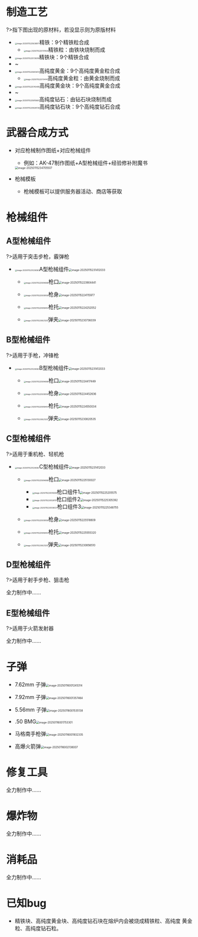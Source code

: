 # 制造工艺

?>指下图出现的原材料，若没显示则为原版材料

- <img src="https://img-cdn.yvmou.cn/pigo/202501152256019.png" alt="image-20250115225638977" style="zoom: 33%;" />精铁：9个精铁粒合成
  - <img src="https://img-cdn.yvmou.cn/pigo/202501152257538.png" alt="image-20250115225707834" style="zoom:33%;" />精铁粒：由铁块烧制而成
- <img src="https://img-cdn.yvmou.cn/pigo/202501152257399.png" alt="image-20250115225728318" style="zoom:33%;" />精铁块：9个精铁合成
- ~
- <img src="https://img-cdn.yvmou.cn/pigo/202501152258656.png" alt="image-20250115225803613" style="zoom:33%;" />高纯度黄金：9个高纯度黄金粒合成
  - <img src="https://img-cdn.yvmou.cn/pigo/202501152257201.png" alt="image-20250115225754141" style="zoom:33%;" />高纯度黄金粒：由黄金烧制而成
- <img src="https://img-cdn.yvmou.cn/pigo/202501152257573.png" alt="image-20250115225743495" style="zoom:33%;" />高纯度黄金块：9个高纯度黄金合成
- ~
- <img src="https://img-cdn.yvmou.cn/pigo/202501152258709.png" alt="image-20250115225815665" style="zoom:33%;" />高纯度钻石：由钻石块烧制而成
- <img src="https://img-cdn.yvmou.cn/pigo/202501152258844.png" alt="image-20250115225828726" style="zoom:33%;" />高纯度钻石块：9个高纯度钻石合成

# 武器合成方式

- 对应枪械制作图纸+对应枪械组件

  - 例如：AK-47制作图纸+A型枪械组件+经验修补附魔书
  
  <img src="https://img-cdn.yvmou.cn/pigo/202501152347618.png" alt="image-20250115234705507" style="zoom:50%;" /> 

- 枪械模板

  - 枪械模板可以提供服务器活动、商店等获取

# 枪械组件

## A型枪械组件

?>适用于突击步枪，霰弹枪

- <img src="https://img-cdn.yvmou.cn/pigo/202501152312418.png" alt="image-20250115231238363" style="zoom: 33%;" />A型枪械组件<img src="https://img-cdn.yvmou.cn/pigo/202501152316451.png" alt="image-20250115231412033" style="zoom:50%;" />

  - <img src="https://img-cdn.yvmou.cn/pigo/202501152259763.png" alt="image-20250115225904686" style="zoom:33%;" />枪口<img src="https://img-cdn.yvmou.cn/pigo/202501152239612.png" alt="image-20250115223904441" style="zoom:50%;" />

  - <img src="https://img-cdn.yvmou.cn/pigo/202501152259786.png" alt="image-20250115225939556" style="zoom:33%;" />枪身<img src="https://img-cdn.yvmou.cn/pigo/202501152241049.png" alt="image-20250115224115977" style="zoom:50%;" />


  - <img src="https://img-cdn.yvmou.cn/pigo/202501152259519.png" alt="image-20250115225958454" style="zoom:33%;" />枪托<img src="https://img-cdn.yvmou.cn/pigo/202501152242162.png" alt="image-20250115224252052" style="zoom:50%;" />


  - <img src="https://img-cdn.yvmou.cn/pigo/202501152306379.png" alt="image-20250115230621250" style="zoom:33%;" />弹夹<img src="https://img-cdn.yvmou.cn/pigo/202501152307157.png" alt="image-20250115230736039" style="zoom:50%;" />


## B型枪械组件

?>适用于手枪，冲锋枪

- <img src="https://img-cdn.yvmou.cn/pigo/202501152312418.png" alt="image-20250115231238363" style="zoom: 33%;" />B型枪械组件<img src="https://img-cdn.yvmou.cn/pigo/202501152317666.png" alt="image-20250115231412033" style="zoom:50%;" />

  - <img src="https://img-cdn.yvmou.cn/pigo/202501152259763.png" alt="image-20250115225904686" style="zoom:33%;" />枪口<img src="https://img-cdn.yvmou.cn/pigo/202501152244500.png" alt="image-20250115224417449" style="zoom:50%;" />


  - <img src="https://img-cdn.yvmou.cn/pigo/202501152259786.png" alt="image-20250115225939556" style="zoom:33%;" />枪身<img src="https://img-cdn.yvmou.cn/pigo/202501152244691.png" alt="image-20250115224452636" style="zoom:50%;" />


  - <img src="https://img-cdn.yvmou.cn/pigo/202501152259519.png" alt="image-20250115225958454" style="zoom:33%;" />枪托<img src="https://img-cdn.yvmou.cn/pigo/202501152245097.png" alt="image-20250115224550034" style="zoom:50%;" />


  - <img src="https://img-cdn.yvmou.cn/pigo/202501152306379.png" alt="image-20250115230621250" style="zoom:33%;" />弹夹<img src="https://img-cdn.yvmou.cn/pigo/202501152308580.png" alt="image-20250115230820535" style="zoom:50%;" />


## C型枪械组件

?>适用于重机枪、轻机枪

- <img src="https://img-cdn.yvmou.cn/pigo/202501152312418.png" alt="image-20250115231238363" style="zoom: 33%;" />C型枪械组件<img src="https://img-cdn.yvmou.cn/pigo/202501152317666.png" alt="image-20250115231412033" style="zoom:50%;" />

  - <img src="https://img-cdn.yvmou.cn/pigo/202501152259763.png" alt="image-20250115225904686" style="zoom:33%;" />枪口<img src="https://img-cdn.yvmou.cn/pigo/202501152251081.png" alt="image-20250115225130027" style="zoom:50%;" />
    - <img src="https://img-cdn.yvmou.cn/pigo/202501152300405.png" alt="image-20250115230018306" style="zoom:33%;" />枪口组件1<img src="https://img-cdn.yvmou.cn/pigo/202501152252616.png" alt="image-20250115225205575" style="zoom:50%;" />
    - <img src="https://img-cdn.yvmou.cn/pigo/202501152300147.png" alt="image-20250115230028115" style="zoom:33%;" />枪口组件2<img src="https://img-cdn.yvmou.cn/pigo/202501152253592.png" alt="image-20250115225305392" style="zoom:50%;" />
    - <img src="https://img-cdn.yvmou.cn/pigo/202501152300621.png" alt="image-20250115230038537" style="zoom:33%;" />枪口组件3<img src="https://img-cdn.yvmou.cn/pigo/202501152253813.png" alt="image-20250115225348755" style="zoom:50%;" />


  - <img src="https://img-cdn.yvmou.cn/pigo/202501152259786.png" alt="image-20250115225939556" style="zoom:33%;" />枪身<img src="https://img-cdn.yvmou.cn/pigo/202501152255939.png" alt="image-20250115225518809" style="zoom:50%;" />


  - <img src="https://img-cdn.yvmou.cn/pigo/202501152259519.png" alt="image-20250115225958454" style="zoom:33%;" />枪托<img src="https://img-cdn.yvmou.cn/pigo/202501152255370.png" alt="image-20250115225555320" style="zoom:50%;" />


  - <img src="https://img-cdn.yvmou.cn/pigo/202501152306379.png" alt="image-20250115230621250" style="zoom:33%;" />弹夹<img src="https://img-cdn.yvmou.cn/pigo/202501152308560.png" alt="image-20250115230856510" style="zoom:50%;" />

## D型枪械组件

?>适用于射手步枪、狙击枪

全力制作中......

## E型枪械组件

?>适用于火箭发射器

全力制作中......

# 子弹

- 7.62mm 子弹<img src="https://img-cdn.yvmou.cn/pigo/202501160012369.png" alt="image-20250116001245314" style="zoom:50%;" />

- 7.92mm 子弹<img src="https://img-cdn.yvmou.cn/pigo/202501160013644.png" alt="image-20250116001357464" style="zoom:50%;" />
- 5.56mm 子弹<img src="https://img-cdn.yvmou.cn/pigo/202501160015194.png" alt="image-20250116001535138" style="zoom:50%;" />
- .50 BMG<img src="https://img-cdn.yvmou.cn/pigo/202501160017361.png" alt="image-20250116001753301" style="zoom:50%;" />
- 马格南手枪弹<img src="https://img-cdn.yvmou.cn/pigo/202501160019471.png" alt="image-20250116001932335" style="zoom: 50%;" />
- 高爆火箭弹<img src="https://img-cdn.yvmou.cn/pigo/202501160021158.png" alt="image-20250116002138007" style="zoom:50%;" />

# 修复工具

全力制作中......

# 爆炸物

全力制作中......

# 消耗品

全力制作中......


# 已知bug

- 精铁块、高纯度黄金块、高纯度钻石块在熔炉内会被烧成精铁粒、高纯度
  黄金粒、高纯度钻石粒。
